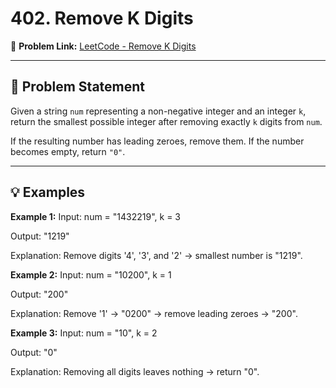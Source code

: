 # 402. Remove K Digits

🔗 **Problem Link:** [LeetCode - Remove K Digits](https://leetcode.com/problems/remove-k-digits/)

---

## 📌 Problem Statement
Given a string `num` representing a non-negative integer and an integer `k`, return the smallest possible integer after removing exactly `k` digits from `num`.

If the resulting number has leading zeroes, remove them. If the number becomes empty, return `"0"`.

---

## 💡 Examples

**Example 1:**
Input: num = "1432219", k = 3

Output: "1219"

Explanation: Remove digits '4', '3', and '2' → smallest number is "1219".



**Example 2:**
Input: num = "10200", k = 1

Output: "200"

Explanation: Remove '1' → "0200" → remove leading zeroes → "200".


**Example 3:**
Input: num = "10", k = 2

Output: "0"

Explanation: Removing all digits leaves nothing → return "0".